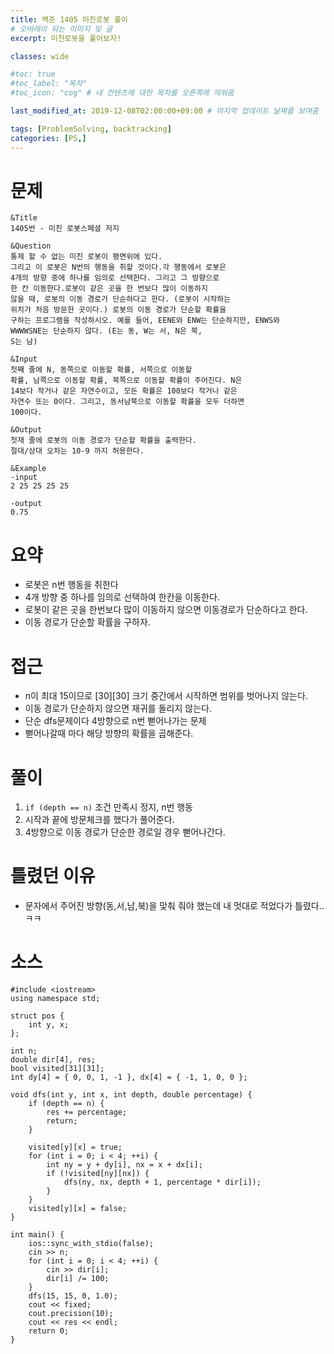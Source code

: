 ```yaml
---
title: 백준 1405 미친로봇 풀이
# 오버레이 되는 이미지 및 글
excerpt: 미친로봇을 풀어보자!

classes: wide

#toc: true
#toc_label: "목차"
#toc_icon: "cog" # 내 컨텐츠에 대한 목차를 오른쪽에 띄워줌

last_modified_at: 2019-12-08T02:00:00+09:00 # 마지막 업데이트 날짜를 보여줌

tags: [ProblemSolving, backtracking]
categories: [PS,]
---
```


# 문제
```
&Title
1405번 - 미친 로봇스페셜 저지

&Question
통제 할 수 없는 미친 로봇이 평면위에 있다. 
그리고 이 로봇은 N번의 행동을 취할 것이다.각 행동에서 로봇은 
4개의 방향 중에 하나를 임의로 선택한다. 그리고 그 방향으로 
한 칸 이동한다.로봇이 같은 곳을 한 번보다 많이 이동하지 
않을 때, 로봇의 이동 경로가 단순하다고 한다. (로봇이 시작하는 
위치가 처음 방문한 곳이다.) 로봇의 이동 경로가 단순할 확률을 
구하는 프로그램을 작성하시오. 예를 들어, EENE와 ENW는 단순하지만, ENWS와 
WWWWSNE는 단순하지 않다. (E는 동, W는 서, N은 북, 
S는 남) 

&Input
첫째 줄에 N, 동쪽으로 이동할 확률, 서쪽으로 이동할 
확률, 남쪽으로 이동할 확률, 북쪽으로 이동할 확률이 주어진다. N은 
14보다 작거나 같은 자연수이고, 모든 확률은 100보다 작거나 같은 
자연수 또는 0이다. 그리고, 동서남북으로 이동할 확률을 모두 더하면 
100이다. 

&Output
첫재 줄에 로봇의 이동 경로가 단순할 확률을 출력한다. 
절대/상대 오차는 10-9 까지 허용한다. 

&Example
-input
2 25 25 25 25

-output
0.75
```

# 요약
* 로봇은 n번 행동을 취한다
* 4개 방향 중 하나를 임의로 선택하여 한칸을 이동한다.
* 로봇이 같은 곳을 한번보다 많이 이동하지 않으면 이동경로가 단순하다고 한다.
* 이동 경로가 단순할 확률을 구하자.

# 접근
* n이 최대 15이므로 [30][30] 크기 중간에서 시작하면 범위를 벗어나지 않는다.
* 이동 경로가 단순하지 않으면 재귀를 돌리지 않는다.
* 단순 dfs문제이다 4방향으로 n번 뻗어나가는 문제
* 뻗어나갈때 마다 해당 방향의 확률을 곱해준다.

# 풀이
1. `if (depth == n)` 조건 만족시 정지, n번 행동
1. 시작과 끝에 방문체크를 했다가 풀어준다.
1. 4방향으로 이동 경로가 단순한 경로일 경우 뻗어나간다.

# 틀렸던 이유
* 문자에서 주어진 방향(동,서,남,북)을 맞춰 줘야 했는데 내 멋대로 적었다가 틀렸다.. ㅋㅋ

# 소스
```
#include <iostream>
using namespace std;

struct pos {
	int y, x;
};

int n;
double dir[4], res;
bool visited[31][31];
int dy[4] = { 0, 0, 1, -1 }, dx[4] = { -1, 1, 0, 0 };

void dfs(int y, int x, int depth, double percentage) {
	if (depth == n) {
		res += percentage;
		return;
	}

	visited[y][x] = true;
	for (int i = 0; i < 4; ++i) {
		int ny = y + dy[i], nx = x + dx[i];
		if (!visited[ny][nx]) {
			dfs(ny, nx, depth + 1, percentage * dir[i]);
		}
	}
	visited[y][x] = false;
}

int main() {
	ios::sync_with_stdio(false);
	cin >> n;
	for (int i = 0; i < 4; ++i) {
		cin >> dir[i];
		dir[i] /= 100;
	}
	dfs(15, 15, 0, 1.0);
	cout << fixed;
	cout.precision(10);
	cout << res << endl;
	return 0;
}
```